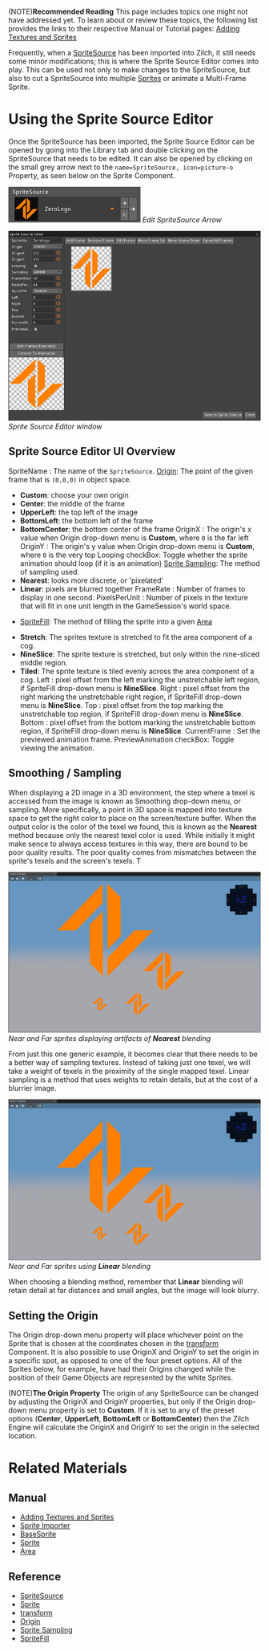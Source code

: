 (NOTE)**Recommended Reading** This page includes topics one might not have addressed yet. To learn about or review these topics, the following list provides the links to their respective Manual or Tutorial pages: [Adding Textures and Sprites](https://github.com/ZilchEngine/ZilchDocs/blob/master/zilch_editor_documentation/zilchmanual/graphics/adding_assets/adding_textures_and_sprites.markdown)

Frequently, when a [SpriteSource](https://github.com/ZilchEngine/ZilchDocs/blob/master/code_reference/class_reference/spritesource.markdown) has been imported into Zilch, it still needs some minor modifications; this is where the Sprite Source Editor comes into play. This can be used not only to make changes to the SpriteSource, but also to cut a SpriteSource into multiple [Sprites](https://github.com/ZilchEngine/ZilchDocs/blob/master/code_reference/class_reference/sprite.markdown) or animate a Multi-Frame Sprite.

 # Using the Sprite Source Editor
Once the SpriteSource has been imported, the Sprite Source Editor can be opened by going into the Library tab and double clicking on the SpriteSource that needs to be edited. It can also be opened by clicking on the small grey arrow next to the `name=SpriteSource, icon=picture-o` Property, as seen below on the Sprite Component.



![image](https://raw.githubusercontent.com/ZilchEngine/ZilchFiles/master/doc_files/47067.png) *Edit SpriteSource Arrow*




![image](https://raw.githubusercontent.com/ZilchEngine/ZilchFiles/master/doc_files/47069.png) *Sprite Source Editor window*


 ##  Sprite Source Editor UI Overview
SpriteName : The name of the `SpriteSource`.
[Origin](https://github.com/ZilchEngine/ZilchDocs/blob/master/code_reference/enum_reference.markdown#origin): The point of the given frame that is `(0,0,0)` in object space.
* **Custom**: choose your own origin
* **Center**: the middle of the frame
* **UpperLeft**: the top left of the image
* **BottomLeft**: the bottom left of the frame
* **BottomCenter**: the bottom center of the frame
OriginX : The origin's x value when Origin drop-down menu is **Custom**, where `0` is the far left
OriginY : The origin's y value when Origin drop-down menu is **Custom**, where `0` is the very top
Looping checkBox: Toggle whether the sprite animation should loop (if it is an animation)
[Sprite Sampling](https://github.com/ZilchEngine/ZilchDocs/blob/master/code_reference/enum_reference.markdown#spritesampling): The method of sampling used.
* **Nearest**: looks more discrete, or 'pixelated'
* **Linear**: pixels are blurred together
FrameRate : Number of frames to display in one second.
PixelsPerUnit : Number of pixels in the texture that will fit in one unit length in the GameSession's world space.
- [SpriteFill](https://github.com/ZilchEngine/ZilchDocs/blob/master/code_reference/enum_reference.markdown#spritefill): The method of filling the sprite into a given [Area](https://github.com/ZilchEngine/ZilchDocs/blob/master/zilch_editor_documentation/zilchmanual/graphics/sprites/area.markdown)
* **Stretch**: The sprites texture is stretched to fit the area component of a cog.
* **NineSlice**: The sprite texture is stretched, but only within the nine-sliced middle region.
* **Tiled**: The sprite texture is tiled evenly across the area component of a cog.
Left : pixel offset from the left marking the unstretchable left region, if SpriteFill drop-down menu is **NineSlice**.
Right : pixel offset from the right marking the unstretchable right region, if SpriteFill drop-down menu is **NineSlice**.
Top : pixel offset from the top marking the unstretchable top region, if SpriteFill drop-down menu is **NineSlice**.
Bottom : pixel offset from the bottom marking the unstretchable bottom region, if SpriteFill drop-down menu is **NineSlice**.
CurrentFrame : Set the previewed animation frame.
PreviewAnimation checkBox: Toggle viewing the animation.

 ##  Smoothing / Sampling
When displaying a 2D image in a 3D environment, the step where a texel is accessed from the image is known as Smoothing drop-down menu, or sampling.  More specifically, a point in 3D space is mapped into texture space to get the right color to place on the screen/texture buffer.  When the output color is the color of the texel we found, this is known as the **Nearest** method because only the nearest texel color is used. While initially it might make sence to always access textures in this way, there are bound to be poor quality results.  The poor quality comes from mismatches between the sprite's texels and the screen's texels.  T




![image](https://raw.githubusercontent.com/ZilchEngine/ZilchFiles/master/doc_files/47073.png) *Near and Far sprites displaying artifacts of **Nearest** blending*


From just this one generic example, it becomes clear that there needs to be a better way of sampling textures.  Instead of taking just one texel, we will take a weight of texels in the proximity of the single mapped texel.  Linear sampling is a method that uses weights to retain details, but at the cost of a blurrier image.



![image](https://raw.githubusercontent.com/ZilchEngine/ZilchFiles/master/doc_files/47075.png) *Near and Far sprites using **Linear** blending*


When choosing a blending method, remember that **Linear** blending will retain detail at far distances and small angles, but the image will look blurry.

 ##  Setting the Origin
The Origin drop-down menu property will place whichever point on the Sprite that is chosen at the coordinates chosen in the [transform](https://github.com/ZilchEngine/ZilchDocs/blob/master/code_reference/class_reference/transform.markdown) Component. It is also possible to use OriginX  and OriginY  to set the origin in a specific spot, as opposed to one of the four preset options. All of the Sprites below, for example, have had their Origins changed while the position of their Game Objects are represented by the white Sprites. 

(NOTE)**The Origin Property** The origin of any SpriteSource can be changed by adjusting the OriginX  and OriginY  properties, but only if the Origin drop-down menu property is set to **Custom**. If it is set to any of the preset options (**Center**, **UpperLeft**, **BottomLeft** or **BottomCenter**) then the Zilch Engine will calculate the OriginX  and OriginY  to set the origin in the selected location.

 # Related Materials
 ## Manual
- [Adding Textures and Sprites](https://github.com/ZilchEngine/ZilchDocs/blob/master/zilch_editor_documentation/zilchmanual/graphics/adding_assets/adding_textures_and_sprites.markdown)
- [Sprite Importer](https://github.com/ZilchEngine/ZilchDocs/blob/master/zilch_editor_documentation/zilchmanual/graphics/sprites/spriteimporter.markdown)
- [BaseSprite](https://github.com/ZilchEngine/ZilchDocs/blob/master/zilch_editor_documentation/zilchmanual/graphics/sprites/basesprite.markdown)
- [Sprite](https://github.com/ZilchEngine/ZilchDocs/blob/master/zilch_editor_documentation/zilchmanual/graphics/sprites.markdown)
- [Area](https://github.com/ZilchEngine/ZilchDocs/blob/master/zilch_editor_documentation/zilchmanual/graphics/sprites/area.markdown)

 ## Reference
- [SpriteSource](https://github.com/ZilchEngine/ZilchDocs/blob/master/code_reference/class_reference/spritesource.markdown)
- [Sprite](https://github.com/ZilchEngine/ZilchDocs/blob/master/code_reference/class_reference/sprite.markdown)
- [transform](https://github.com/ZilchEngine/ZilchDocs/blob/master/code_reference/class_reference/transform.markdown)
- [Origin](https://github.com/ZilchEngine/ZilchDocs/blob/master/code_reference/enum_reference.markdown#origin)
- [Sprite Sampling](https://github.com/ZilchEngine/ZilchDocs/blob/master/code_reference/enum_reference.markdown#spritesampling)
- [SpriteFill](https://github.com/ZilchEngine/ZilchDocs/blob/master/code_reference/enum_reference.markdown#spritefill) 

 